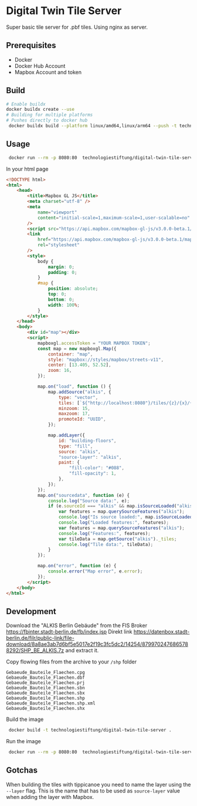 # Digital Twin Tile Server

Super basic tile server for .pbf tiles. Using nginx as server.

## Prerequisites

- Docker
- Docker Hub Account
- Mapbox Account and token

## Build

```bash
# Enable buildx
docker buildx create --use
# Building for multiple platforms
# Pushes directly to docker hub
 docker buildx build --platform linux/amd64,linux/arm64 --push -t technologiestiftung/digital-twin-tile-server .
```

## Usage

```bash
 docker run --rm -p 8080:80  technologiestiftung/digital-twin-tile-server
```

In your html page

```html
<!DOCTYPE html>
<html>
	<head>
		<title>Mapbox GL JS</title>
		<meta charset="utf-8" />
		<meta
			name="viewport"
			content="initial-scale=1,maximum-scale=1,user-scalable=no"
		/>
		<script src="https://api.mapbox.com/mapbox-gl-js/v3.0.0-beta.1/mapbox-gl.js"></script>
		<link
			href="https://api.mapbox.com/mapbox-gl-js/v3.0.0-beta.1/mapbox-gl.css"
			rel="stylesheet"
		/>
		<style>
			body {
				margin: 0;
				padding: 0;
			}
			#map {
				position: absolute;
				top: 0;
				bottom: 0;
				width: 100%;
			}
		</style>
	</head>
	<body>
		<div id="map"></div>
		<script>
			mapboxgl.accessToken = "YOUR MAPBOX TOKEN";
			const map = new mapboxgl.Map({
				container: "map",
				style: "mapbox://styles/mapbox/streets-v11",
				center: [13.405, 52.52],
				zoom: 16,
			});

			map.on("load", function () {
				map.addSource("alkis", {
					type: "vector",
					tiles: [`${"http://localhost:8080"}/tiles/{z}/{x}/{y}.pbf`],
					minzoom: 15,
					maxzoom: 17,
					promoteId: "UUID",
				});

				map.addLayer({
					id: "building-floors",
					type: "fill",
					source: "alkis",
					"source-layer": "alkis",
					paint: {
						"fill-color": "#088",
						"fill-opacity": 1,
					},
				});
			});
			map.on("sourcedata", function (e) {
				console.log("Source data:", e);
				if (e.sourceId === "alkis" && map.isSourceLoaded("alkis")) {
					var features = map.querySourceFeatures("alkis");
					console.log("Is source loaded:", map.isSourceLoaded("alkis"));
					console.log("Loaded features:", features);
					var features = map.querySourceFeatures("alkis");
					console.log("Features:", features);
					var tileData = map.getSource("alkis")._tiles;
					console.log("Tile data:", tileData);
				}
			});

			map.on("error", function (e) {
				console.error("Map error", e.error);
			});
		</script>
	</body>
</html>
```

## Development

Download the "ALKIS Berlin Gebäude" from the FIS Broker https://fbinter.stadt-berlin.de/fb/index.jsp
Direkt link https://datenbox.stadt-berlin.de/filr/public-link/file-download/8a8ae3ab7d6bf5e5017e2f19c3fc5dc2/14254/8799702476865788292/SHP_BE_ALKIS.7z and extract it.

Copy flowing files from the archive to your `/shp` folder

```plain
Gebaeude_Bauteile_Flaechen.cpg
Gebaeude_Bauteile_Flaechen.dbf
Gebaeude_Bauteile_Flaechen.prj
Gebaeude_Bauteile_Flaechen.sbn
Gebaeude_Bauteile_Flaechen.sbx
Gebaeude_Bauteile_Flaechen.shp
Gebaeude_Bauteile_Flaechen.shp.xml
Gebaeude_Bauteile_Flaechen.shx
```

Build the image

```bash
 docker build -t technologiestiftung/digital-twin-tile-server .
```

Run the image

```bash
 docker run --rm -p 8080:80  technologiestiftung/digital-twin-tile-server
```

## Gotchas

When building the tiles with tippicanoe you need to name the layer using the `--layer` flag. This is the name that has to be used as `source-layer` value when adding the layer with Mapbox.
